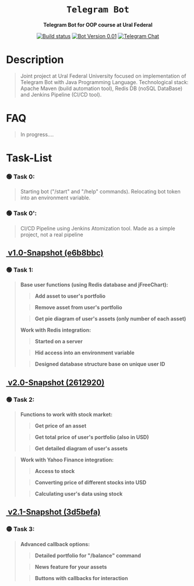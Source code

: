 <div align="center">

  <h1><code>Telegram Bot</code></h1>
   <p>
    <strong>Telegram Bot for OOP course at Ural Federal</strong>
  </p>
  
  <p>
    <a href="https://github.com/tooBusyNow/tlgFinancialBot/releases"><img alt="Build status" src="https://store-images.s-microsoft.com/image/apps.45589.13510798887699949.dc852c91-11fd-4d34-a88b-5dd6e976193d.53b9d436-16c3-4fe0-b6a0-951c2ac850da?w=96&h=96&q=60"/></a>
    <a href="https://github.com/tooBusyNow/tlgFinancialBot"><img alt="Bot Version 0.01" src="https://gitlab.c3sl.ufpr.br/uploads/-/system/project/avatar/942/git_icon_01.png"></a>
    <a href="https://t.me/matmehurfu"><img alt="Telegram Chat" src="https://forum.antichat.ru/data/avatars/m/327/327868.jpg?1539677021"></a>
  </p>
</div>


# Description
> Joint project at Ural Federal University focused on implementation of Telegram Bot with Java Programming Language.
 Technological stack: Apache Maven (build automation tool), Redis DB (noSQL DataBase) and Jenkins Pipeline (CI/CD tool).

# FAQ 
> In progress.... 

# Task-List

### 🟢 Task 0: 
>Starting bot ("/start" and "/help" commands). Relocating bot token into an environment variable. <br>
### 🟢 Task 0\': 
> CI/CD Pipeline using Jenkins Atomization tool. Made as a simple project, not a real pipeline 

## <a href="https://github.com/tooBusyNow/tlgFinancialBot/releases/tag/v1.0-Snapshot"><p> <img alt="" src="https://lh3.googleusercontent.com/qoTqpS1I1RtmndGu27lR94tQxcn0zkFPxjBj9EGnyV-W2oYzGrcY2mnB6Ij8ZEuUgoZi61Lr22YJqQrUascM8omyXQ=w50-h50-e365"  target="_blank"/> **v1.0-Snapshot (e6b8bbc)**   </p> </a>

### 🟢 Task 1: 
> <strong> Base user functions (using Redis database and jFreeChart): 
>> Add asset to user's portfolio <br>
>  
>> Remove asset from user's portfolio <br>
>  
>> Get pie diagram of user's assets (only number of each asset) <br> 
>
> Work with Redis integration: 
>> Started on a server <br>
>
>> Hid access into an environment variable <br>
>
>> Designed database structure base on unique user ID <br> </strong>

## <a href="https://github.com/tooBusyNow/tlgFinancialBot/releases/tag/v2.0-Snapshot"><p> <img alt="" src="https://lh3.googleusercontent.com/qoTqpS1I1RtmndGu27lR94tQxcn0zkFPxjBj9EGnyV-W2oYzGrcY2mnB6Ij8ZEuUgoZi61Lr22YJqQrUascM8omyXQ=w50-h50-e365"  target="_blank"/> **v2.0-Snapshot (2612920)**</p> </a>

### 🟢 Task 2: 
> <strong> Functions to work with stock market:
>> Get price of an asset <br>
>
>> Get total price of user's portfolio (also in USD) <br>
> 
>> Get detailed diagram of user's assets <br>

> Work with Yahoo Finance integration:
>> Access to stock <br>
>
>> Converting price of different stocks into USD <br>
>
>> Calculating user's data using stock <br> </strong>

## <a href="https://github.com/tooBusyNow/tlgFinancialBot/releases/tag/v2.1-Snapshot"><p> <img alt="" src="https://lh3.googleusercontent.com/qoTqpS1I1RtmndGu27lR94tQxcn0zkFPxjBj9EGnyV-W2oYzGrcY2mnB6Ij8ZEuUgoZi61Lr22YJqQrUascM8omyXQ=w50-h50-e365"  target="_blank"/> **v2.1-Snapshot (3d5befa)**</p> </a>

### 🟡 Task 3:
> <strong> Advanced callback options:
>> Detailed portfolio for "/balance" command <br>
>
>> News feature for your assets <br>
>
>> Buttons with callbacks for interaction </strong> 
